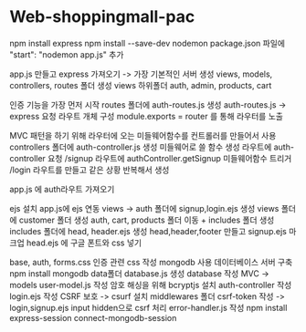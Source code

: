 # Web-shoppingmall-pac

npm install express
npm install --save-dev nodemon
package.json 파일에 "start": "nodemon app.js" 추가

app.js 만들고 express 가져오기 -> 가장 기본적인 서버 생성
views, models, controllers, routes 폴더 생성
views 하위폴더 auth, admin, products, cart

인증 기능을 가장 먼저 시작
routes 폴더에 auth-routes.js 생성
auth-routes.js -> express 요청
라우트 개체 구성
module.exports = router 를 통해 라우터를 노출

MVC 패턴을 하기 위해 라우터에 오는 미들웨어함수를 컨트롤러를 만들어서 사용
controllers 폴더에 auth-controller.js 생성
미들웨어로 쓸 함수 생성
라우트에 auth-controller 요청
/signup 라우트에 authController.getSignup 미들웨어함수 트리거
/login 라우트를 만들고 같은 상황 반복해서 생성

app.js 에 auth라우트 가져오기

ejs 설치
app.js에 ejs 연동
views -> auth 폴더에 signup,login.ejs 생성
views 폴더에 customer 폴더 생성
auth, cart, products 폴더 이동 + includes 폴더 생성
includes 폴더에 head, header.ejs 생성
head,header,footer 만들고 signup.ejs 마크업
head.ejs 에 구글 폰트와 css 넣기

base, auth, forms.css 인증 관련 css 작성
mongodb 사용 데이터베이스 서버 구축
npm install mongodb
data폴더 database.js 생성
database 작성 MVC -> models user-model.js 작성
암호 해싱을 위해 bcryptjs 설치
auth-controller 작성
login.ejs 작성
CSRF 보호 -> csurf 설치
middlewares 폴더 csrf-token 작성 -> login,signup.ejs input hidden으로 csrf 처리
error-handler.js 작성
npm install express-session connect-mongodb-session
